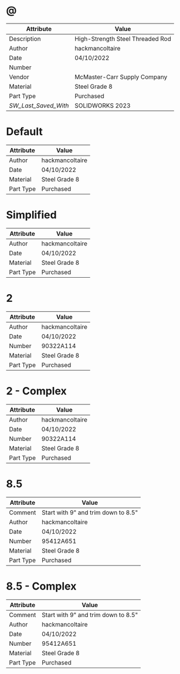 # @
| Attribute | Value |
| ---  | ---     |
| Description | High-Strength Steel Threaded Rod |
| Author | hackmancoltaire |
| Date | 04/10/2022 |
| Number |  |
| Vendor | McMaster-Carr Supply Company |
| Material | Steel Grade 8 |
| Part Type | Purchased |
| _SW_Last_Saved_With_ | SOLIDWORKS 2023 |
# Default
| Attribute | Value |
| ---  | ---     |
| Author | hackmancoltaire |
| Date | 04/10/2022 |
| Material | Steel Grade 8 |
| Part Type | Purchased |
# Simplified
| Attribute | Value |
| ---  | ---     |
| Author | hackmancoltaire |
| Date | 04/10/2022 |
| Material | Steel Grade 8 |
| Part Type | Purchased |
# 2
| Attribute | Value |
| ---  | ---     |
| Author | hackmancoltaire |
| Date | 04/10/2022 |
| Number | 90322A114 |
| Material | Steel Grade 8 |
| Part Type | Purchased |
# 2 - Complex
| Attribute | Value |
| ---  | ---     |
| Author | hackmancoltaire |
| Date | 04/10/2022 |
| Number | 90322A114 |
| Material | Steel Grade 8 |
| Part Type | Purchased |
# 8.5
| Attribute | Value |
| ---  | ---     |
| Comment | Start with 9&quot; and trim down to 8.5&quot; |
| Author | hackmancoltaire |
| Date | 04/10/2022 |
| Number | 95412A651 |
| Material | Steel Grade 8 |
| Part Type | Purchased |
# 8.5 - Complex
| Attribute | Value |
| ---  | ---     |
| Comment | Start with 9&quot; and trim down to 8.5&quot; |
| Author | hackmancoltaire |
| Date | 04/10/2022 |
| Number | 95412A651 |
| Material | Steel Grade 8 |
| Part Type | Purchased |
